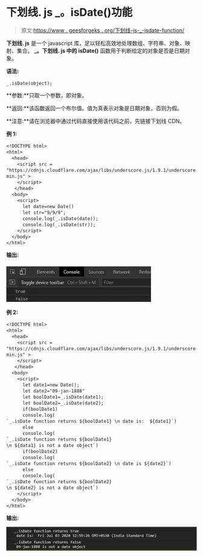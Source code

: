 # 下划线. js _。isDate()功能

> 原文:[https://www . geesforgeks . org/下划线-js-_-isdate-function/](https://www.geeksforgeeks.org/underscore-js-_-isdate-function/)

**下划线. js** 是一个 javascript 库，足以轻松高效地处理数组、字符串、对象、映射、集合。 **_。下划线. js 中的 isDate()** 函数用于判断给定的对象是否是日期对象。

**语法:**

```
_.isDate(object);
```

**参数:**只取一个参数，即对象。

**返回:**该函数返回一个布尔值。值为真表示对象是日期对象，否则为假。

**注意:**请在浏览器中通过代码直接使用该代码之前，先链接下划线 CDN。

**例 1:**

```
<!DOCTYPE html> 
<html> 
  <head> 
    <script src =  
"https://cdnjs.cloudflare.com/ajax/libs/underscore.js/1.9.1/underscore-min.js" > 
    </script> 
   </head> 
  <body>
    <script>
      let date=new Date()
      let str="9/9/9";
      console.log(_.isDate(date));
      console.log(_.isDate(str));
    </script>
  </body> 
</html>
```

**输出:**

![](img/bf273871caabd64675bacff0ec469fef.png)

**例 2:**

```
<!DOCTYPE html> 
<html> 
  <head> 
    <script src =  
"https://cdnjs.cloudflare.com/ajax/libs/underscore.js/1.9.1/underscore-min.js" > 
    </script> 
   </head> 
  <body>
    <script>
      let date1=new Date();
      let date2="09-jan-1888"
      let boolDate1=_.isDate(date1);
      let boolDate2=_.isDate(date2);
      if(boolDate1)
      console.log(
`_.isDate function returns ${boolDate1} \n date is:  ${date1}`)
      else
      console.log(
`_.isDate function returns ${boolDate1} 
\n ${data1} is not a date object`)
      if(boolDate2)
      console.log(
`_.isDate function returns ${boolDate2} \n date is ${date2}`)
      else
      console.log(
`_.isDate function returns ${boolDate2} 
\n ${date2} is not a date object`)
    </script>
  </body> 
</html>
```

**输出:**

![](img/bca6a6de1e02dfcadbeea0d990575daf.png)